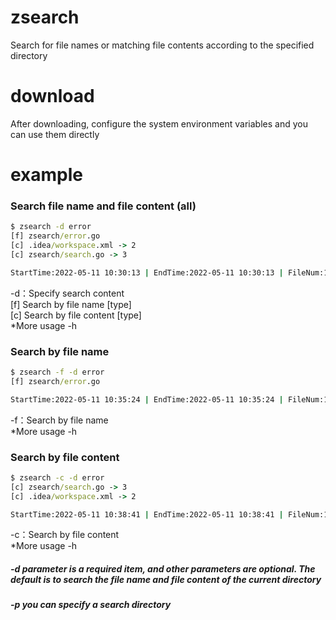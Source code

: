 # zsearch
Search for file names or matching file contents according to the specified directory

# download
After downloading, configure the system environment variables and you can use them directly

# example
### Search file name and file content (all)
```cmd
$ zsearch -d error
[f] zsearch/error.go
[c] .idea/workspace.xml -> 2
[c] zsearch/search.go -> 3

StartTime:2022-05-11 10:30:13 | EndTime:2022-05-11 10:30:13 | FileNum:13 | DirNum:4 | Second:0ms
```
-d：Specify search content  
[f] Search by file name [type]  
[c] Search by file content [type]  
*More usage -h
### Search by file name
```cmd
$ zsearch -f -d error
[f] zsearch/error.go

StartTime:2022-05-11 10:35:24 | EndTime:2022-05-11 10:35:24 | FileNum:13 | DirNum:4 | Second:0ms
```
-f：Search by file name  
*More usage -h
### Search by file content 
```cmd
$ zsearch -c -d error
[c] zsearch/search.go -> 3
[c] .idea/workspace.xml -> 2

StartTime:2022-05-11 10:38:41 | EndTime:2022-05-11 10:38:41 | FileNum:13 | DirNum:4 | Second:0ms
```
-c：Search by file content  
*More usage -h
##### -d parameter is a required item, and other parameters are optional. The default is to search the file name and file content of the current directory
##### -p you can specify a search directory